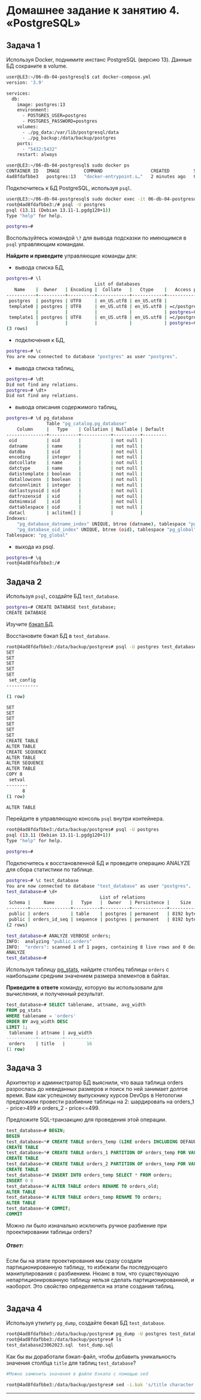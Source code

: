 # Домашнее задание к занятию 4. «PostgreSQL»

## Задача 1

Используя Docker, поднимите инстанс PostgreSQL (версию 13). Данные БД сохраните в volume.

```bash
user@LE3:~/06-db-04-postgresql$ cat docker-compose.yml
version: '3.9'

services:
  db:
    image: postgres:13
    environment:
      - POSTGRES_USER=postgres
      - POSTGRES_PASSWORD=postgres
    volumes:
      - ./pg_data:/var/lib/postgresql/data
      - ./pg_backup:/data/backup/postgres
    ports:
      - "5432:5432"
    restart: always
```

```bash
user@LE3:~/06-db-04-postgresql$ sudo docker ps
CONTAINER ID   IMAGE         COMMAND                  CREATED         STATUS         PORTS                                       NAMES
4ad8fdafbbe3   postgres:13   "docker-entrypoint.s…"   2 minutes ago   Up 2 minutes   0.0.0.0:5432->5432/tcp, :::5432->5432/tcp   06-db-04-postgresql-db-1
```

Подключитесь к БД PostgreSQL, используя `psql`.

```bash
user@LE3:~/06-db-04-postgresql$ sudo docker exec -it 06-db-04-postgresql-db-1 bash
root@4ad8fdafbbe3:/# psql -U postgres
psql (13.11 (Debian 13.11-1.pgdg120+1))
Type "help" for help.

postgres=#
```

Воспользуйтесь командой `\?` для вывода подсказки по имеющимся в `psql` управляющим командам.

**Найдите и приведите** управляющие команды для:

- вывода списка БД,

```bash
postgres=# \l
                                 List of databases
   Name    |  Owner   | Encoding |  Collate   |   Ctype    |   Access privileges
-----------+----------+----------+------------+------------+-----------------------
 postgres  | postgres | UTF8     | en_US.utf8 | en_US.utf8 |
 template0 | postgres | UTF8     | en_US.utf8 | en_US.utf8 | =c/postgres          +
           |          |          |            |            | postgres=CTc/postgres
 template1 | postgres | UTF8     | en_US.utf8 | en_US.utf8 | =c/postgres          +
           |          |          |            |            | postgres=CTc/postgres
(3 rows)
```

- подключения к БД,

```bash
postgres=# \c
You are now connected to database "postgres" as user "postgres".
```

- вывода списка таблиц,

```bash
postgres=# \dt
Did not find any relations.
postgres=# \dt+
Did not find any relations.
```

- вывода описания содержимого таблиц,

```bash
postgres=# \d pg_database
               Table "pg_catalog.pg_database"
    Column     |   Type    | Collation | Nullable | Default
---------------+-----------+-----------+----------+---------
 oid           | oid       |           | not null |
 datname       | name      |           | not null |
 datdba        | oid       |           | not null |
 encoding      | integer   |           | not null |
 datcollate    | name      |           | not null |
 datctype      | name      |           | not null |
 datistemplate | boolean   |           | not null |
 datallowconn  | boolean   |           | not null |
 datconnlimit  | integer   |           | not null |
 datlastsysoid | oid       |           | not null |
 datfrozenxid  | xid       |           | not null |
 datminmxid    | xid       |           | not null |
 dattablespace | oid       |           | not null |
 datacl        | aclitem[] |           |          |
Indexes:
    "pg_database_datname_index" UNIQUE, btree (datname), tablespace "pg_global"
    "pg_database_oid_index" UNIQUE, btree (oid), tablespace "pg_global"
Tablespace: "pg_global"
```

- выхода из psql.

```bash
postgres=# \q
root@4ad8fdafbbe3:/#
```

## Задача 2

Используя `psql`, создайте БД `test_database`.

```bash
postgres=# CREATE DATABASE test_database;
CREATE DATABASE
```

Изучите [бэкап БД](https://github.com/netology-code/virt-homeworks/tree/virt-11/06-db-04-postgresql/test_data).

Восстановите бэкап БД в `test_database`.

```bash
root@4ad8fdafbbe3:/data/backup/postgres# psql -U postgres test_database < /data/backup/postgres/test_dump.sql
SET
SET
SET
SET
SET
 set_config
------------

(1 row)

SET
SET
SET
SET
SET
SET
CREATE TABLE
ALTER TABLE
CREATE SEQUENCE
ALTER TABLE
ALTER SEQUENCE
ALTER TABLE
COPY 8
 setval
--------
      8
(1 row)

ALTER TABLE
```

Перейдите в управляющую консоль `psql` внутри контейнера.

```bash
root@4ad8fdafbbe3:/data/backup/postgres# psql -U postgres
psql (13.11 (Debian 13.11-1.pgdg120+1))
Type "help" for help.

postgres=#
```

Подключитесь к восстановленной БД и проведите операцию ANALYZE для сбора статистики по таблице.

```bash
postgres=# \c test_database
You are now connected to database "test_database" as user "postgres".
test_database=# \d+
                                   List of relations
 Schema |     Name      |   Type   |  Owner   | Persistence |    Size    | Description
--------+---------------+----------+----------+-------------+------------+-------------
 public | orders        | table    | postgres | permanent   | 8192 bytes |
 public | orders_id_seq | sequence | postgres | permanent   | 8192 bytes |
(2 rows)

test_database=# ANALYZE VERBOSE orders;
INFO:  analyzing "public.orders"
INFO:  "orders": scanned 1 of 1 pages, containing 8 live rows and 0 dead rows; 8 rows in sample, 8 estimated total rows
ANALYZE
test_database=#
```

Используя таблицу [pg_stats](https://postgrespro.ru/docs/postgresql/12/view-pg-stats), найдите столбец таблицы `orders` 
с наибольшим средним значением размера элементов в байтах.

**Приведите в ответе** команду, которую вы использовали для вычисления, и полученный результат.

```sql
test_database=# SELECT tablename, attname, avg_width
FROM pg_stats
WHERE tablename = 'orders'
ORDER BY avg_width DESC
LIMIT 1;
 tablename | attname | avg_width
-----------+---------+-----------
 orders    | title   |        16
(1 row)
```

## Задача 3

Архитектор и администратор БД выяснили, что ваша таблица orders разрослась до невиданных размеров и
поиск по ней занимает долгое время. Вам как успешному выпускнику курсов DevOps в Нетологии предложили
провести разбиение таблицы на 2: шардировать на orders_1 - price>499 и orders_2 - price<=499.

Предложите SQL-транзакцию для проведения этой операции.

```sql
test_database=# BEGIN;
BEGIN
test_database=*# CREATE TABLE orders_temp (LIKE orders INCLUDING DEFAULTS) PARTITION BY RANGE (price);
CREATE TABLE
test_database=*# CREATE TABLE orders_1 PARTITION OF orders_temp FOR VALUES FROM (500) TO (MAXVALUE);
CREATE TABLE
test_database=*# CREATE TABLE orders_2 PARTITION OF orders_temp FOR VALUES FROM (MINVALUE) TO (500);
CREATE TABLE
test_database=*# INSERT INTO orders_temp SELECT * FROM orders;
INSERT 0 8
test_database=*# ALTER TABLE orders RENAME TO orders_old;
ALTER TABLE
test_database=*# ALTER TABLE orders_temp RENAME TO orders;
ALTER TABLE
test_database=*# COMMIT;
COMMIT
```

Можно ли было изначально исключить ручное разбиение при проектировании таблицы orders?

##### Ответ:

Если бы на этапе проектирования мы сразу создали партиционированную таблицу, то избежали бы последующего манипулирования с разбиением. Нюанс в том, что существующую непартиционированную таблицу нельзя сделать партиционированной, и наоборот. Это свойство определяется на этапе создания таблиц.

#

## Задача 4

Используя утилиту `pg_dump`, создайте бекап БД `test_database`.

```bash
root@4ad8fdafbbe3:/data/backup/postgres# pg_dump -U postgres test_database > /data/backup/postgres/test_database23062023.sql
root@4ad8fdafbbe3:/data/backup/postgres# ls
test_database23062023.sql  test_dump.sql
```

Как бы вы доработали бэкап-файл, чтобы добавить уникальность значения столбца `title` для таблиц `test_database`?

```bash
#Можно заменить значения в файле бэкапа с помощью sed

root@4ad8fdafbbe3:/data/backup/postgres# sed -i.bak 's/title character varying(80) NOT NULL/title character varying(80) NOT NULL UNIQUE/g' /data/backup/postgres/test_database23062023.sql
```

---
